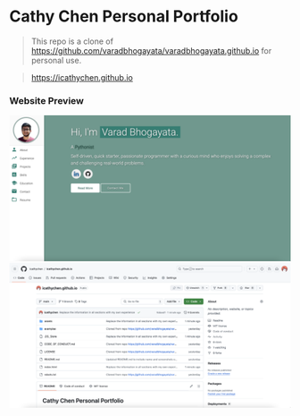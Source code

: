 # Cathy Chen Personal Portfolio 
> This repo is a clone of https://github.com/varadbhogayata/varadbhogayata.github.io for personal use.

> https://icathychen.github.io


### Website Preview
<p align="center"> 
  <kbd>
    <img src="assets/img/act1.png">
    <img src="assets/img/activity2.png">
  </a>
  </kbd>
</p>

